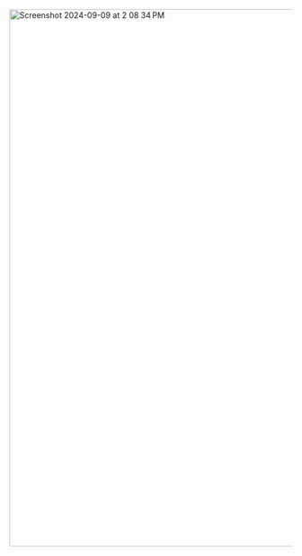 <img width="957" alt="Screenshot 2024-09-09 at 2 08 34 PM" src="https://github.com/user-attachments/assets/a5a47fb3-221a-48d2-840e-5ba64f8a34f4">
